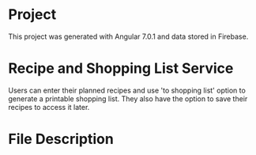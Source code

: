 # Project

This project was generated with Angular 7.0.1 and data stored in Firebase.

# Recipe and Shopping List Service

Users can enter their planned recipes and use 'to shopping list' option to generate a printable shopping list.
They also have the option to save their recipes to access it later.

# File Description
